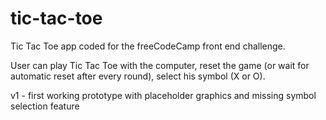 # tic-tac-toe
Tic Tac Toe app coded for the freeCodeCamp front end challenge. 

User can play Tic Tac Toe with the computer, reset the game (or wait for automatic reset after every round), select his symbol (X or O).

v1 - first working prototype with placeholder graphics and missing symbol selection feature
